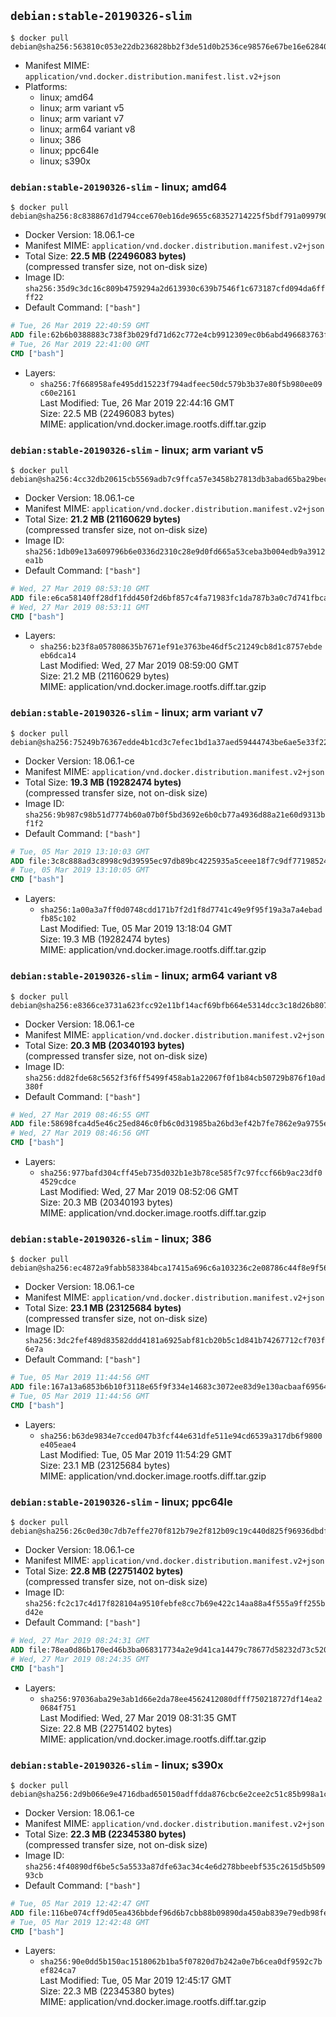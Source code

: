 ## `debian:stable-20190326-slim`

```console
$ docker pull debian@sha256:563810c053e22db236828bb2f3de51d0b2536ce98576e67be16e628405135988
```

-	Manifest MIME: `application/vnd.docker.distribution.manifest.list.v2+json`
-	Platforms:
	-	linux; amd64
	-	linux; arm variant v5
	-	linux; arm variant v7
	-	linux; arm64 variant v8
	-	linux; 386
	-	linux; ppc64le
	-	linux; s390x

### `debian:stable-20190326-slim` - linux; amd64

```console
$ docker pull debian@sha256:8c838867d1d794cce670eb16de9655c68352714225f5bdf791a099790dd00b3e
```

-	Docker Version: 18.06.1-ce
-	Manifest MIME: `application/vnd.docker.distribution.manifest.v2+json`
-	Total Size: **22.5 MB (22496083 bytes)**  
	(compressed transfer size, not on-disk size)
-	Image ID: `sha256:35d9c3dc16c809b4759294a2d613930c639b7546f1c673187cfd094da6ffff22`
-	Default Command: `["bash"]`

```dockerfile
# Tue, 26 Mar 2019 22:40:59 GMT
ADD file:62b6b0388883c738f3b029fd71d62c772e4cb9912309ec0b6abd496683763f83 in / 
# Tue, 26 Mar 2019 22:41:00 GMT
CMD ["bash"]
```

-	Layers:
	-	`sha256:7f668958afe495dd15223f794adfeec50dc579b3b37e80f5b980ee09c60e2161`  
		Last Modified: Tue, 26 Mar 2019 22:44:16 GMT  
		Size: 22.5 MB (22496083 bytes)  
		MIME: application/vnd.docker.image.rootfs.diff.tar.gzip

### `debian:stable-20190326-slim` - linux; arm variant v5

```console
$ docker pull debian@sha256:4cc32db20615cb5569adb7c9ffca57e3458b27813db3abad65ba29bec619cb59
```

-	Docker Version: 18.06.1-ce
-	Manifest MIME: `application/vnd.docker.distribution.manifest.v2+json`
-	Total Size: **21.2 MB (21160629 bytes)**  
	(compressed transfer size, not on-disk size)
-	Image ID: `sha256:1db09e13a609796b6e0336d2310c28e9d0fd665a53ceba3b004edb9a3912ea1b`
-	Default Command: `["bash"]`

```dockerfile
# Wed, 27 Mar 2019 08:53:10 GMT
ADD file:e6ca58140ff28df1fdd450f2d6bf857c4fa71983fc1da787b3a0c7d741fbcaab in / 
# Wed, 27 Mar 2019 08:53:11 GMT
CMD ["bash"]
```

-	Layers:
	-	`sha256:b23f8a057808635b7671ef91e3763be46df5c21249cb8d1c8757ebdeeb6dca14`  
		Last Modified: Wed, 27 Mar 2019 08:59:00 GMT  
		Size: 21.2 MB (21160629 bytes)  
		MIME: application/vnd.docker.image.rootfs.diff.tar.gzip

### `debian:stable-20190326-slim` - linux; arm variant v7

```console
$ docker pull debian@sha256:75249b76367edde4b1cd3c7efec1bd1a37aed59444743be6ae5e33f22166b5be
```

-	Docker Version: 18.06.1-ce
-	Manifest MIME: `application/vnd.docker.distribution.manifest.v2+json`
-	Total Size: **19.3 MB (19282474 bytes)**  
	(compressed transfer size, not on-disk size)
-	Image ID: `sha256:9b987c98b51d7774b60a07b0f5bd3692e6b0cb77a4936d88a21e60d9313bf1f2`
-	Default Command: `["bash"]`

```dockerfile
# Tue, 05 Mar 2019 13:10:03 GMT
ADD file:3c8c888ad3c8998c9d39595ec97db89bc4225935a5ceee18f7c9df77198524e4 in / 
# Tue, 05 Mar 2019 13:10:05 GMT
CMD ["bash"]
```

-	Layers:
	-	`sha256:1a00a3a7ff0d0748cdd171b7f2d1f8d7741c49e9f95f19a3a7a4ebadfb85c102`  
		Last Modified: Tue, 05 Mar 2019 13:18:04 GMT  
		Size: 19.3 MB (19282474 bytes)  
		MIME: application/vnd.docker.image.rootfs.diff.tar.gzip

### `debian:stable-20190326-slim` - linux; arm64 variant v8

```console
$ docker pull debian@sha256:e8366ce3731a623fcc92e11bf14acf69bfb664e5314dcc3c18d26b807209e211
```

-	Docker Version: 18.06.1-ce
-	Manifest MIME: `application/vnd.docker.distribution.manifest.v2+json`
-	Total Size: **20.3 MB (20340193 bytes)**  
	(compressed transfer size, not on-disk size)
-	Image ID: `sha256:dd82fde68c5652f3f6ff5499f458ab1a22067f0f1b84cb50729b876f10ad380f`
-	Default Command: `["bash"]`

```dockerfile
# Wed, 27 Mar 2019 08:46:55 GMT
ADD file:58698fca4d5e46c25ed846c0fb6c0d31985ba26bd3ef42b7fe7862e9a9755ed3 in / 
# Wed, 27 Mar 2019 08:46:56 GMT
CMD ["bash"]
```

-	Layers:
	-	`sha256:977bafd304cff45eb735d032b1e3b78ce585f7c97fccf66b9ac23df04529cdce`  
		Last Modified: Wed, 27 Mar 2019 08:52:06 GMT  
		Size: 20.3 MB (20340193 bytes)  
		MIME: application/vnd.docker.image.rootfs.diff.tar.gzip

### `debian:stable-20190326-slim` - linux; 386

```console
$ docker pull debian@sha256:ec4872a9fabb583384bca17415a696c6a103236c2e08786c44f8e9f56c284333
```

-	Docker Version: 18.06.1-ce
-	Manifest MIME: `application/vnd.docker.distribution.manifest.v2+json`
-	Total Size: **23.1 MB (23125684 bytes)**  
	(compressed transfer size, not on-disk size)
-	Image ID: `sha256:3dc2fef489d83582ddd4181a6925abf81cb20b5c1d841b74267712cf703f6e7a`
-	Default Command: `["bash"]`

```dockerfile
# Tue, 05 Mar 2019 11:44:56 GMT
ADD file:167a13a6853b6b10f3118e65f9f334e14683c3072ee83d9e130acbaaf69564b2 in / 
# Tue, 05 Mar 2019 11:44:56 GMT
CMD ["bash"]
```

-	Layers:
	-	`sha256:b63de9834e7cced047b3fcf44e631dfe511e94cd6539a317db6f9800e405eae4`  
		Last Modified: Tue, 05 Mar 2019 11:54:29 GMT  
		Size: 23.1 MB (23125684 bytes)  
		MIME: application/vnd.docker.image.rootfs.diff.tar.gzip

### `debian:stable-20190326-slim` - linux; ppc64le

```console
$ docker pull debian@sha256:26c0ed30c7db7effe270f812b79e2f812b09c19c440d825f96936dbdf37f57dc
```

-	Docker Version: 18.06.1-ce
-	Manifest MIME: `application/vnd.docker.distribution.manifest.v2+json`
-	Total Size: **22.8 MB (22751402 bytes)**  
	(compressed transfer size, not on-disk size)
-	Image ID: `sha256:fc2c17c4d17f828104a9510febfe8cc7b69e422c14aa88a4f555a9ff255bd42e`
-	Default Command: `["bash"]`

```dockerfile
# Wed, 27 Mar 2019 08:24:31 GMT
ADD file:78ea0d86b170ed46b3ba068317734a2e9d41ca14479c78677d58232d73c5209d in / 
# Wed, 27 Mar 2019 08:24:35 GMT
CMD ["bash"]
```

-	Layers:
	-	`sha256:97036aba29e3ab1d66e2da78ee4562412080dfff750218727df14ea20684f751`  
		Last Modified: Wed, 27 Mar 2019 08:31:35 GMT  
		Size: 22.8 MB (22751402 bytes)  
		MIME: application/vnd.docker.image.rootfs.diff.tar.gzip

### `debian:stable-20190326-slim` - linux; s390x

```console
$ docker pull debian@sha256:2d9b066e9e4716dbad650150adffdda876cbc6e2cee2c51c85b998a1cd072dbb
```

-	Docker Version: 18.06.1-ce
-	Manifest MIME: `application/vnd.docker.distribution.manifest.v2+json`
-	Total Size: **22.3 MB (22345380 bytes)**  
	(compressed transfer size, not on-disk size)
-	Image ID: `sha256:4f40890df6be5c5a5533a87dfe63ac34c4e6d278bbeebf535c2615d5b50993cb`
-	Default Command: `["bash"]`

```dockerfile
# Tue, 05 Mar 2019 12:42:47 GMT
ADD file:116be074cff9d05ea436bbdef96d6b7cbb88b09890da450ab839e79edb98fee3 in / 
# Tue, 05 Mar 2019 12:42:48 GMT
CMD ["bash"]
```

-	Layers:
	-	`sha256:90e0dd5b150ac1518062b1ba5f07820d7b242a0e7b6cea0df9592c7bef824ca7`  
		Last Modified: Tue, 05 Mar 2019 12:45:17 GMT  
		Size: 22.3 MB (22345380 bytes)  
		MIME: application/vnd.docker.image.rootfs.diff.tar.gzip
